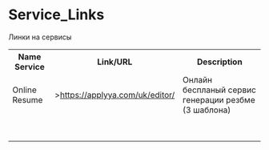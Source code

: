 # Service_Links
Линки на сервисы


<center> 
	<table width="100%">
	<tbody>
		<tr>
			<th>Name Service</th>
			<th>Link/URL</th>
			<th>Description</th>
		</tr>
		<tr>
			<td>Online Resume</td>
			<td>><a href="https://applyya.com/uk/editor/" target="blank_">https://applyya.com/uk/editor/</a></td>
			<td>Онлайн беспланый сервис генерации резбме (3 шаблона)</td>
		</tr>
		<tr>
			<td></td>
			<td></td>
			<td></td>
		</tr>
		<tr>
			<td></td>
			<td></td>
			<td></td>
		</tr>
		<tr>
			<td></td>
			<td></td>
			<td></td>
		</tr>
		<tr>
			<td></td>
			<td></td>
			<td></td>
		</tr>
		<tr>
			<td></td>
			<td></td>
			<td></td>
		</tr>
		<tr>
			<td></td>
			<td></td>
			<td></td>
		</tr>
		<tr>
			<td></td>
			<td></td>
			<td></td>
		</tr>
		<tr>
			<td></td>
			<td></td>
			<td></td>
		</tr>
	</tbody>
</table>
</center>
